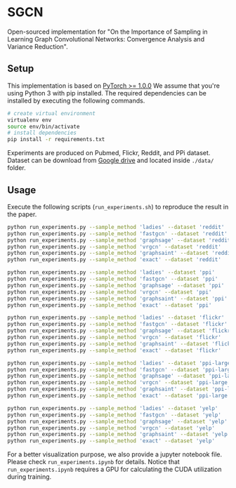 # SGCN

Open-sourced implementation for "On the Importance of Sampling in Learning Graph Convolutional Networks: 
Convergence Analysis and Variance Reduction".

## Setup
This implementation is based on [PyTorch >= 1.0.0](https://pytorch.org/) We assume that you're using Python 3 with pip installed. The required dependencies can be installed by executing the following commands.

```bash
# create virtual environment
virtualenv env
source env/bin/activate
# install dependencies 
pip install -r requirements.txt
```
  
Experiments are produced on Pubmed, Flickr, Reddit, and PPi dataset. Dataset can be download from [Google drive](https://drive.google.com/drive/folders/15eP7OHiHQUnDrHKYh1YPxXkiqGoJhbis) and located inside `./data/` folder.

## Usage
Execute the following scripts (`run_experiments.sh`) to reproduce the result in the paper. 

```bash
python run_experiments.py --sample_method 'ladies' --dataset 'reddit' 
python run_experiments.py --sample_method 'fastgcn' --dataset 'reddit' 
python run_experiments.py --sample_method 'graphsage' --dataset 'reddit' 
python run_experiments.py --sample_method 'vrgcn' --dataset 'reddit' 
python run_experiments.py --sample_method 'graphsaint' --dataset 'reddit' 
python run_experiments.py --sample_method 'exact' --dataset 'reddit' 

python run_experiments.py --sample_method 'ladies' --dataset 'ppi'
python run_experiments.py --sample_method 'fastgcn' --dataset 'ppi'
python run_experiments.py --sample_method 'graphsage' --dataset 'ppi'
python run_experiments.py --sample_method 'vrgcn' --dataset 'ppi'
python run_experiments.py --sample_method 'graphsaint' --dataset 'ppi'
python run_experiments.py --sample_method 'exact' --dataset 'ppi'

python run_experiments.py --sample_method 'ladies' --dataset 'flickr'
python run_experiments.py --sample_method 'fastgcn' --dataset 'flickr'
python run_experiments.py --sample_method 'graphsage' --dataset 'flickr'
python run_experiments.py --sample_method 'vrgcn' --dataset 'flickr'
python run_experiments.py --sample_method 'graphsaint' --dataset 'flickr'
python run_experiments.py --sample_method 'exact' --dataset 'flickr'

python run_experiments.py --sample_method 'ladies' --dataset 'ppi-large'
python run_experiments.py --sample_method 'fastgcn' --dataset 'ppi-large'
python run_experiments.py --sample_method 'graphsage' --dataset 'ppi-large'
python run_experiments.py --sample_method 'vrgcn' --dataset 'ppi-large'
python run_experiments.py --sample_method 'graphsaint' --dataset 'ppi-large'
python run_experiments.py --sample_method 'exact' --dataset 'ppi-large'

python run_experiments.py --sample_method 'ladies' --dataset 'yelp'
python run_experiments.py --sample_method 'fastgcn' --dataset 'yelp'
python run_experiments.py --sample_method 'graphsage' --dataset 'yelp'
python run_experiments.py --sample_method 'vrgcn' --dataset 'yelp'
python run_experiments.py --sample_method 'graphsaint' --dataset 'yelp'
python run_experiments.py --sample_method 'exact' --dataset 'yelp'
```

For a better visualization purpose, we also provide a jupyter notebook file.
Please check `run_experiments.ipynb` for details. Notice that `run_experiments.ipynb` requires a GPU for calculating the CUDA utilization during training.

